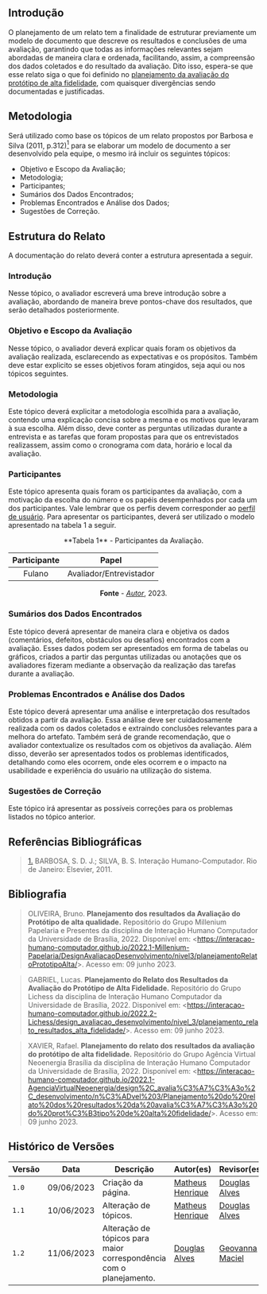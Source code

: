 ## Introdução

O planejamento de um relato tem a finalidade de estruturar previamente um modelo de documento que descreve os resultados e conclusões de uma avaliação, garantindo que todas as informações relevantes sejam abordadas de maneira clara e ordenada, facilitando, assim, a compreensão dos dados coletados e do resultado da avaliação. Dito isso, espera-se que esse relato siga o que foi definido no [planejamento da avaliação do protótipo de alta fidelidade](../planejamento-avaliacao-paf), com quaisquer divergências sendo documentadas e justificadas.

## Metodologia

Será utilizado como base os tópicos de um relato propostos por Barbosa e Silva (2011, p.312)<a id="anchor1" href="#REF1"><sup>1</sup></a> para se elaborar um modelo de documento a ser desenvolvido pela equipe, o mesmo irá incluir os seguintes tópicos:

- Objetivo e Escopo da Avaliação;
- Metodologia;
- Participantes;
- Sumários dos Dados Encontrados;
- Problemas Encontrados e Análise dos Dados;
- Sugestões de Correção.

## Estrutura do Relato

A documentação do relato deverá conter a estrutura apresentada a seguir.

### Introdução

Nesse tópico, o avaliador escreverá uma breve introdução sobre a avaliação, abordando de maneira breve pontos-chave dos resultados, que serão detalhados posteriormente.

### Objetivo e Escopo da Avaliação

Nesse tópico, o avaliador deverá explicar quais foram os objetivos da avaliação realizada, esclarecendo as expectativas e os propósitos. Também deve estar explicito se esses objetivos foram atingidos, seja aqui ou nos tópicos seguintes.

### Metodologia

Este tópico deverá explicitar a metodologia escolhida para a avaliação, contendo uma explicação concisa sobre a mesma e os motivos que levaram à sua escolha.  Além disso, deve conter as perguntas utilizadas durante a entrevista e as tarefas que foram propostas para que os entrevistados realizassem, assim como o cronograma com data, horário e local da avaliação.

### Participantes

Este tópico apresenta quais foram os participantes da avaliação, com a motivação da escolha do número e os papéis desempenhados por cada um dos participantes. Vale lembrar que os perfis devem corresponder ao [perfil de usuário](../../../analise-de-requisitos/perfil-usuario). Para apresentar os participantes, deverá ser utilizado o modelo apresentado na tabela 1 a seguir.

<center>
**Tabela 1** - Participantes da Avaliação.

| Participante |          Papel          |
| :----------: | :---------------------: |
|    Fulano    | Avaliador/Entrevistador |

**Fonte** - _[Autor]()_, 2023.

</center>

### Sumários dos Dados Encontrados

Este tópico deverá apresentar de maneira clara e objetiva os dados (comentários, defeitos, obstáculos ou desafios) encontrados com a avaliação. Esses dados podem ser apresentados em forma de tabelas ou gráficos, criados a partir das perguntas utilizadas ou anotações que os avaliadores fizeram mediante a observação da realização das tarefas durante a avaliação.

### Problemas Encontrados e Análise dos Dados

Este tópico deverá apresentar uma análise e interpretação dos resultados obtidos a partir da avaliação. Essa análise deve ser cuidadosamente realizada com os dados coletados e extraindo conclusões relevantes para a melhora do artefato. Também será de grande recomendação, que o avaliador contextualize os resultados com os objetivos da avaliação. Além disso, deverão ser apresentados todos os problemas identificados, detalhando como eles ocorrem, onde eles ocorrem e o impacto na usabilidade e experiência do usuário na utilização do sistema.

### Sugestões de Correção

Este tópico irá apresentar as possíveis correções para os problemas listados no tópico anterior.

## Referências Bibliográficas

> <a id="REF1" href="#anchor1">1.</a> BARBOSA, S. D. J.; SILVA, B. S. Interação Humano-Computador. Rio de Janeiro: Elsevier, 2011.

## Bibliografia

> OLIVEIRA, Bruno. **Planejamento dos resultados da Avaliação do Protótipo de alta qualidade.** Repositório do Grupo Millenium Papelaria e Presentes da disciplina de Interação Humano Computador da Universidade de Brasília, 2022. Disponível em: <<https://interacao-humano-computador.github.io/2022.1-Millenium-Papelaria/DesignAvaliacaoDesenvolvimento/nivel3/planejamentoRelatoPrototipoAlta/>>. Acesso em: 09 junho 2023.

> GABRIEL, Lucas. **Planejamento do Relato dos Resultados da Avaliação do Protótipo de Alta Fidelidade.** Repositório do Grupo Lichess da disciplina de Interação Humano Computador da Universidade de Brasília, 2022. Disponível em: <<https://interacao-humano-computador.github.io/2022.2-Lichess/design_avaliacao_desenvolvimento/nivel_3/planejamento_relato_resultados_alta_fidelidade/>>. Acesso em: 09 junho 2023.

> XAVIER, Rafael. **Planejamento do relato dos resultados da avaliação do protótipo de alta fidelidade.** Repositório do Grupo Agência Virtual Neoenergia Brasília da disciplina de Interação Humano Computador da Universidade de Brasília, 2022. Disponível em: <<https://interacao-humano-computador.github.io/2022.1-AgenciaVirtualNeoenergia/design%2C_avalia%C3%A7%C3%A3o%2C_desenvolvimento/n%C3%ADvel%203/Planejamento%20do%20relato%20dos%20resultados%20da%20avalia%C3%A7%C3%A3o%20do%20prot%C3%B3tipo%20de%20alta%20fidelidade/>>. Acesso em: 09 junho 2023.

## Histórico de Versões

| Versão | Data       | Descrição             | Autor(es)                                        | Revisor(es)                                  |
| ------ | ---------- | --------------------- | ------------------------------------------------ | -------------------------------------------- |
| `1.0`  | 09/06/2023 | Criação da página.    | [Matheus Henrique](https://github.com/mathonaut) | [Douglas Alves](https://github.com/dougAlvs) |
| `1.1`  | 10/06/2023 | Alteração de tópicos. | [Matheus Henrique](https://github.com/mathonaut) | [Douglas Alves](https://github.com/dougAlvs) |
| `1.2`  | 11/06/2023 | Alteração de tópicos para maior correspondência com o planejamento. | [Douglas Alves](https://github.com/dougAlvs) | [Geovanna Maciel](https://github.com/manuziny) |

